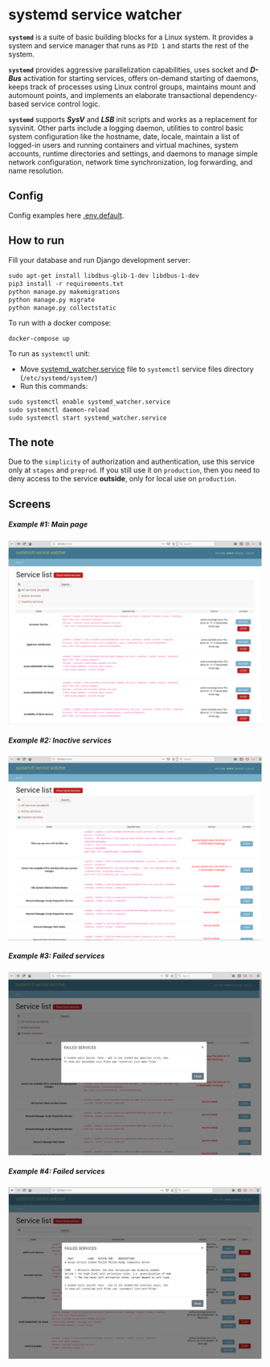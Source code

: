 # systemd service watcher

**`systemd`** is a suite of basic building blocks for a Linux system.
It provides a system and service manager that runs as `PID 1` and starts the rest of the system.

**`systemd`** provides aggressive parallelization capabilities, uses socket and **_D-Bus_** activation for starting
services, offers on-demand starting of daemons, keeps track of processes using Linux control groups, maintains mount and
automount points, and implements an elaborate transactional dependency-based service control logic.

**`systemd`** supports _**SysV**_ and _**LSB**_ init scripts and works as a replacement for sysvinit. Other parts
include a logging daemon, utilities to control basic system configuration like the hostname, date, locale, maintain a
list of logged-in users and running containers and virtual machines, system accounts, runtime directories and settings,
and daemons to manage simple network configuration, network time synchronization, log forwarding, and name resolution.

## Config

Config examples here [.env.default](.env.default).

## How to run

Fill your database and run Django development server:

```shell
sudo apt-get install libdbus-glib-1-dev libdbus-1-dev
pip3 install -r requirements.txt
python manage.py makemigrations
python manage.py migrate
python manage.py collectstatic
```

To run with a docker compose:

```shell
docker-compose up
```

To run as `systemctl` unit:

* Move [systemd_watcher.service](systemd_watcher.service) file to `systemctl` service files
  directory (`/etc/systemd/system/`)
* Run this commands:

```shell
sudo systemctl enable systemd_watcher.service
sudo systemctl daemon-reload
sudo systemctl start systemd_watcher.service
```

## The note

Due to the `simplicity` of authorization and authentication, use this service only at `stages` and `preprod`. If you
still use it on `production`, then you need to deny access to the service **outside**, only for local use
on `production`.

## Screens

##### Example #1: Main page

![Main page](assets/demo_1.png)

##### Example #2: Inactive services

![Main page](assets/demo_2.png)

##### Example #3: Failed services

![Main page](assets/demo_3.png)

##### Example #4: Failed services

![Failed services](assets/demo_4.png)
